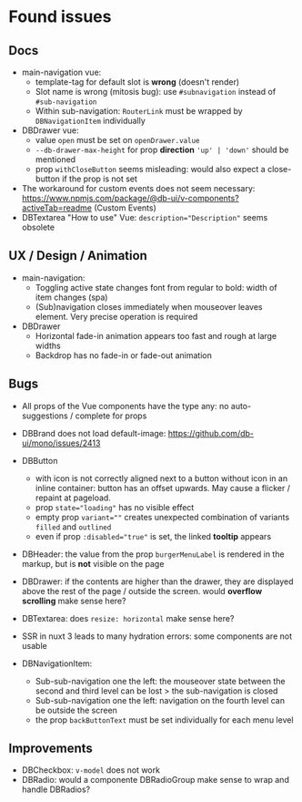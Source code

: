 # Found issues

## Docs

- main-navigation vue:
  - template-tag for default slot is **wrong** (doesn't render)
  - Slot name is wrong (mitosis bug): use `#subnavigation` instead of `#sub-navigation` 
  - Within sub-navigation: `RouterLink` must be wrapped by `DBNavigationItem` individually 
- DBDrawer vue:
  - value `open` must be set on `openDrawer.value`
  - `--db-drawer-max-height` for prop **direction** `'up' | 'down'` should be mentioned
  - prop `withCloseButton` seems misleading: would also expect a close-button if the prop is not set
- The workaround for custom events does not seem necessary: https://www.npmjs.com/package/@db-ui/v-components?activeTab=readme (Custom Events)
- DBTextarea "How to use" Vue: `description="Description"` seems obsolete

## UX / Design / Animation

- main-navigation:
  - Toggling active state changes font from regular to bold: width of item changes (spa)
  - (Sub)navigation closes immediately when mouseover leaves element. Very precise operation is required
- DBDrawer
  - Horizontal fade-in animation appears too fast and rough at large widths
  - Backdrop has no fade-in or fade-out animation

## Bugs

- All props of the Vue components have the type any: no auto-suggestions / complete for props
- DBBrand does not load default-image: https://github.com/db-ui/mono/issues/2413
- DBButton
  - with icon is not correctly aligned next to a button without icon in an inline container: button has an offset upwards. May cause a flicker / repaint at pageload.
  - prop  `state="loading"` has no visible effect
  - empty prop `variant=""` creates unexpected combination of variants `filled` and `outlined`
  - even if prop `:disabled="true"` is set, the linked **tooltip** appears
- DBHeader: the value from the prop `burgerMenuLabel` is rendered in the markup, but is **not** visible on the page
- DBDrawer: if the contents are higher than the drawer, they are displayed above the rest of the page / outside the screen. would **overflow scrolling** make sense here?
- DBTextarea: does `resize: horizontal` make sense here?
- SSR in nuxt 3 leads to many hydration errors: some components are not usable

- DBNavigationItem:
  - Sub-sub-navigation one the left: the mouseover state between the second and third level can be lost > the sub-navigation is closed
  - Sub-sub-navigation one the left: navigation on the fourth level can be outside the screen
  - the prop `backButtonText` must be set individually for each menu level

## Improvements

- DBCheckbox: `v-model` does not work
- DBRadio: would a componente DBRadioGroup make sense to wrap and handle DBRadios?